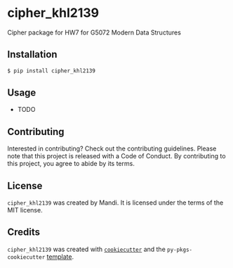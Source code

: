 # cipher_khl2139

Cipher package for HW7 for G5072 Modern Data Structures

## Installation

```bash
$ pip install cipher_khl2139
```

## Usage

- TODO

## Contributing

Interested in contributing? Check out the contributing guidelines. Please note that this project is released with a Code of Conduct. By contributing to this project, you agree to abide by its terms.

## License

`cipher_khl2139` was created by Mandi. It is licensed under the terms of the MIT license.

## Credits

`cipher_khl2139` was created with [`cookiecutter`](https://cookiecutter.readthedocs.io/en/latest/) and the `py-pkgs-cookiecutter` [template](https://github.com/py-pkgs/py-pkgs-cookiecutter).
